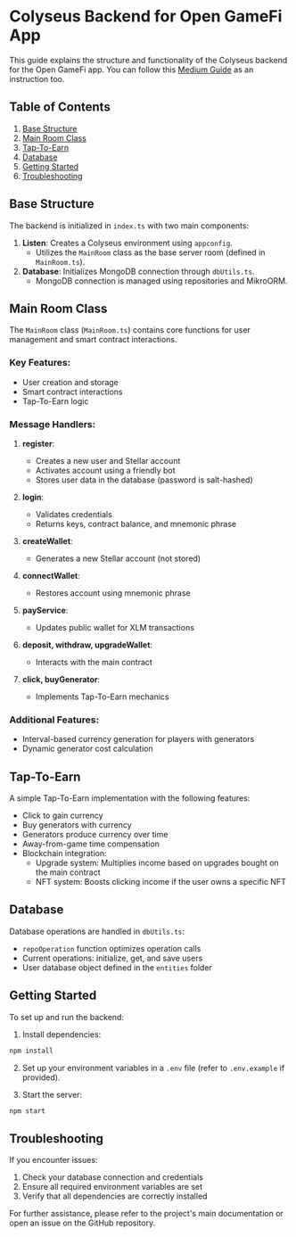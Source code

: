 # Colyseus Backend for Open GameFi App

This guide explains the structure and functionality of the Colyseus backend for the Open GameFi app. You can follow this [Medium Guide](https://opengamefi.medium.com/c6bbb65c473b) as an instruction too.

## Table of Contents
1. [Base Structure](#base-structure)
2. [Main Room Class](#main-room-class)
3. [Tap-To-Earn](#Tap-To-Earn)
4. [Database](#database)
5. [Getting Started](#getting-started)
6. [Troubleshooting](#troubleshooting)

## Base Structure

The backend is initialized in `index.ts` with two main components:

1. **Listen**: Creates a Colyseus environment using `appconfig`.
   - Utilizes the `MainRoom` class as the base server room (defined in `MainRoom.ts`).
2. **Database**: Initializes MongoDB connection through `dbUtils.ts`.
   - MongoDB connection is managed using repositories and MikroORM.

## Main Room Class

The `MainRoom` class (`MainRoom.ts`) contains core functions for user management and smart contract interactions.

### Key Features:
- User creation and storage
- Smart contract interactions
- Tap-To-Earn logic

### Message Handlers:

1. **register**: 
   - Creates a new user and Stellar account
   - Activates account using a friendly bot
   - Stores user data in the database (password is salt-hashed)

2. **login**: 
   - Validates credentials
   - Returns keys, contract balance, and mnemonic phrase

3. **createWallet**: 
   - Generates a new Stellar account (not stored)

4. **connectWallet**: 
   - Restores account using mnemonic phrase

5. **payService**: 
   - Updates public wallet for XLM transactions

6. **deposit, withdraw, upgradeWallet**: 
   - Interacts with the main contract

7. **click, buyGenerator**: 
   - Implements Tap-To-Earn mechanics

### Additional Features:
- Interval-based currency generation for players with generators
- Dynamic generator cost calculation

## Tap-To-Earn

A simple Tap-To-Earn implementation with the following features:

- Click to gain currency
- Buy generators with currency
- Generators produce currency over time
- Away-from-game time compensation
- Blockchain integration:
  - Upgrade system: Multiplies income based on upgrades bought on the main contract
  - NFT system: Boosts clicking income if the user owns a specific NFT

## Database

Database operations are handled in `dbUtils.ts`:

- `repoOperation` function optimizes operation calls
- Current operations: initialize, get, and save users
- User database object defined in the `entities` folder

## Getting Started

To set up and run the backend:

1. Install dependencies:
```bash
npm install
```
2. Set up your environment variables in a `.env` file (refer to `.env.example` if provided).

3. Start the server:

```bash
npm start
```

## Troubleshooting

If you encounter issues:

1. Check your database connection and credentials
2. Ensure all required environment variables are set
3. Verify that all dependencies are correctly installed

For further assistance, please refer to the project's main documentation or open an issue on the GitHub repository.